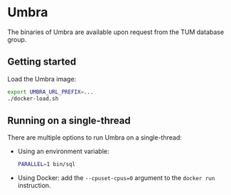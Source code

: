 # Umbra

The binaries of Umbra are available upon request from the TUM database group.

## Getting started

Load the Umbra image:

```bash
export UMBRA_URL_PREFIX=...
./docker-load.sh
```

## Running on a single-thread

There are multiple options to run Umbra on a single-thread:

* Using an environment variable:

    ```bash
    PARALLEL=1 bin/sql
    ```

* Using Docker: add the `--cpuset-cpus=0` argument to the `docker run` instruction.
